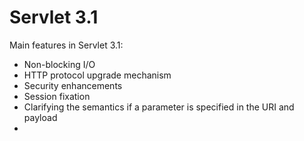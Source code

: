 # Servlet 3.1

Main features in Servlet 3.1:

- Non-blocking I/O
- HTTP protocol upgrade mechanism
- Security enhancements
- Session fixation
- Clarifying the semantics if a parameter is specified in the URI and payload
- 